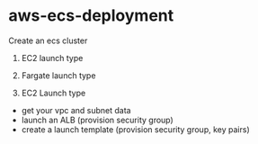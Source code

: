 # aws-ecs-deployment

Create an ecs cluster
1. EC2 launch type
2. Fargate launch type

1. EC2 Launch type
- get your vpc and subnet data
- launch an ALB (provision security group)
- create a launch template (provision security group, key pairs)

